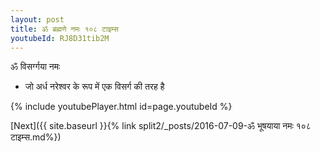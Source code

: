 ```yaml
---
layout: post
title: ॐ ब्रह्मणे नमः १०८ टाइम्स
youtubeId: RJ8D31tib2M
---
```

 
 
 ॐ विसर्ग्गया नमः  
 
 -  जो अर्ध नरेश्वर के रूप में एक विसर्ग की तरह है 
 
  
 
  
 
 
 
 
 
 


{% include youtubePlayer.html id=page.youtubeId %}
 
[Next]({{ site.baseurl }}{% link  split2/_posts/2016-07-09-ॐ भूषयाया नमः १०८ टाइम्स.md%})
 
